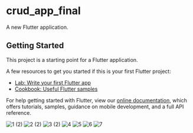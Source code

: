 # crud_app_final

A new Flutter application.

## Getting Started

This project is a starting point for a Flutter application.

A few resources to get you started if this is your first Flutter project:

- [Lab: Write your first Flutter app](https://flutter.dev/docs/get-started/codelab)
- [Cookbook: Useful Flutter samples](https://flutter.dev/docs/cookbook)

For help getting started with Flutter, view our
[online documentation](https://flutter.dev/docs), which offers tutorials,
samples, guidance on mobile development, and a full API reference.

![1 (2)](https://user-images.githubusercontent.com/72137787/124345965-96e51c80-dbf5-11eb-9965-33aa58295c76.jpeg)
![2 (2)](https://user-images.githubusercontent.com/72137787/124345971-9c426700-dbf5-11eb-940c-5a2efd758973.jpeg)
![3 (2)](https://user-images.githubusercontent.com/72137787/124345981-a49aa200-dbf5-11eb-9355-d17e6ebc1617.jpeg)
![4](https://user-images.githubusercontent.com/72137787/124345990-a9f7ec80-dbf5-11eb-8f6f-61a27a81893b.jpeg)
![5](https://user-images.githubusercontent.com/72137787/124345993-ae240a00-dbf5-11eb-8781-8df2024365cf.jpeg)
![6](https://user-images.githubusercontent.com/72137787/124345999-b2e8be00-dbf5-11eb-9f39-2c988af7ca0f.jpeg)
![7](https://user-images.githubusercontent.com/72137787/124346003-ba0fcc00-dbf5-11eb-81a1-b9dedca7d5ec.jpeg)
